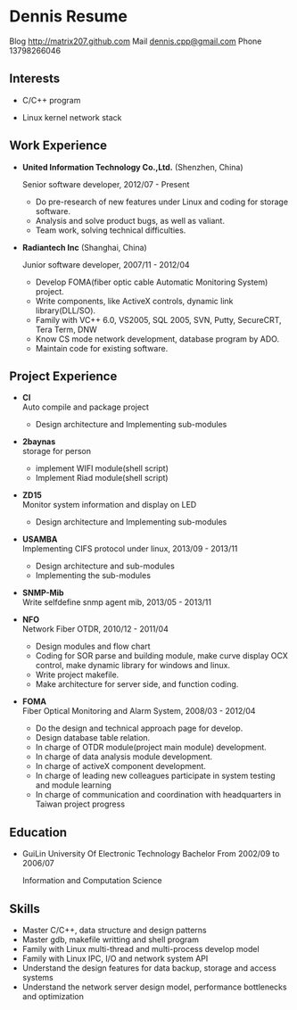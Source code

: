Dennis Resume
===============

Blog  http://matrix207.github.com
Mail         dennis.cpp@gmail.com
Phone                 13798266046

Interests
---------

*	C/C++ program

*   Linux kernel network stack

Work Experience
---------------

*   **United Information Technology Co.,Ltd.** (Shenzhen, China)
	
    Senior software developer, 2012/07 - Present
	
    -	Do pre-research of new features under Linux and coding for storage software.	
    -	Analysis and solve product bugs, as well as valiant.
    -	Team work, solving technical difficulties.

*   **Radiantech Inc** (Shanghai, China)
	
    Junior software developer, 2007/11 - 2012/04
	
	-	Develop FOMA(fiber optic cable Automatic Monitoring System) project.
	-	Write components, like ActiveX controls, dynamic link library(DLL/SO).
	-	Family with VC++ 6.0, VS2005, SQL 2005, SVN, Putty, SecureCRT, Tera Term, DNW
	-	Know CS mode network development, database program by ADO.
	-	Maintain code for existing software.

Project Experience
------------------

*   **CI**  
    Auto compile and package project  
    -   Design architecture and Implementing sub-modules

*   **2baynas**   
	storage for person  
    -   implement WIFI module(shell script)
    -   Implement Riad module(shell script)

*	**ZD15**  
	Monitor system information and display on LED  
    -   Design architecture and Implementing sub-modules

*	**USAMBA**  
	Implementing CIFS protocol under linux,	2013/09 - 2013/11  
	-	Design architecture and sub-modules
	-	Implementing the sub-modules

*	**SNMP-Mib**  
	Write selfdefine snmp agent mib, 2013/05 - 2013/11  

*	**NFO**  
	Network Fiber OTDR,	2010/12 - 2011/04  
	-	Design modules and flow chart
	-	Coding for SOR parse and building module,
		make curve display OCX control,
		make dynamic library for windows and linux.
	-	Write project makefile.
	-	Make architecture for server side, and function coding.

*	**FOMA**  
	Fiber Optical Monitoring and Alarm System,  2008/03 - 2012/04  
	-	Do the design and technical approach page for develop.
	-	Design database table relation.
	-	In charge of OTDR module(project main module) development.
	-	In charge of data analysis module development.
	-	In charge of activeX component development.
	-	In charge of leading new colleagues participate in system testing and module learning
	-	In charge of communication and coordination with headquarters in Taiwan project progress

Education
---------

*   GuiLin University Of Electronic Technology Bachelor From 2002/09 to 2006/07

	Information and Computation Science

Skills
------

*   Master C/C++, data structure and design patterns
*   Master gdb, makefile writting and shell program
*   Family with Linux multi-thread and multi-process develop model
*	Family with Linux IPC, I/O and network system API
*	Understand the design features for data backup, storage and access systems
*	Understand the network server design model, performance bottlenecks and optimization
